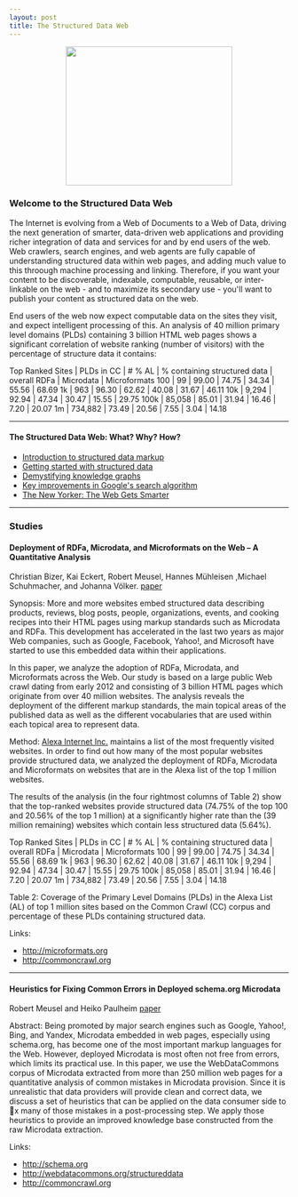 ```yaml
---
layout: post
title: The Structured Data Web
---
```


<p align="center">
  <img src="http://www.newyorker.com/wp-content/uploads/2012/05/Google-knowledge-graph.jpg" 
  width="300px" height="250px" />
</p>


### Welcome to the Structured Data Web
The Internet is evolving from a Web of Documents to a Web of Data, driving the next generation of smarter, data-driven web applications and providing richer integration of data and services for and by end users of the web. Web crawlers, search engines, and web agents are fully capable of understanding structured data within web pages, and adding much value to this throough machine processing and linking. Therefore, if you want your content to be discoverable, indexable, computable, reusable, or inter-linkable on the web - and to maximize its secondary use - you'll want to publish your content as structured data on the web.

End users of the web now expect computable data on the sites they visit, and expect intelligent processing of this. An analysis of 40 million primary level domains (PLDs) containing 3 billion HTML web pages shows a significant correlation of website ranking (number of visitors)  with the percentage of structure data it contains:

Top Ranked Sites |  PLDs in CC | # % AL |  % containing structured data | overall RDFa |  Microdata | Microformats
100     | 99        |  99.00 | 74.75    | 34.34   | 55.56   | 68.69
1k      | 963       |  96.30 | 62.62    | 40.08   |  31.67  | 46.11
10k     |  9,294    |  92.94 |  47.34   | 30.47   | 15.55   | 29.75
100k    |  85,058   |  85.01 |  31.94   | 16.46   |  7.20   | 20.07
1m      |  734,882  |  73.49 |  20.56   |  7.55   | 3.04    | 14.18

***

#### The Structured Data Web: What? Why? How?
* [Introduction to structured data markup](http://webdesign.tutsplus.com/articles/an-introduction-to-structured-data-markup--webdesign-8577)
* [Getting started with structured data](http://googlewebmastercentral.blogspot.com/2013/05/getting-started-with-structured-data.html)
* [Demystifying knowledge graphs](http://searchengineland.com/demystifying-knowledge-graph-201976)
* [Key improvements in Google's search algorithm](http://dejanseo.com.au/2012-brings-3-key-improvements-in-googles-algorithm/)
* [The New Yorker: The Web Gets Smarter](http://www.newyorker.com/culture/culture-desk/the-web-gets-smarter)


***

### Studies

#### Deployment of RDFa, Microdata, and Microformats on the Web – A Quantitative Analysis
Christian Bizer, Kai Eckert, Robert Meusel, Hannes Mühleisen ,Michael Schuhmacher, and Johanna Völker. [paper](http://dws.informatik.uni-mannheim.de/fileadmin/lehrstuehle/ki/pub/Bizer-etal-DeploymentRDFaMicrodataMicroformats-ISWC-InUse-2013.pdf)

Synopsis:
More and more websites embed structured data describing products, reviews, blog posts, people, organizations, events, and cooking recipes into their HTML pages using markup standards such as Microdata and RDFa. This development has accelerated in the last two years as major Web companies, such as Google, Facebook, Yahoo!, and Microsoft have started to use this embedded data within their applications.

In this paper, we analyze the adoption of RDFa, Microdata, and Microformats across the Web. 
Our study is based on a large public Web crawl dating from early 2012 and consisting of 3 billion HTML pages which originate from over 40 million websites.  The analysis reveals the deployment of the different markup standards, the main topical areas of the published data as well as the different vocabularies that are used within each topical area to represent data. 

Method:
[Alexa Internet Inc.](http://www.alexa.com/) maintains a list of the most frequently visited websites. In order to find out how many of the most popular websites provide structured data, we analyzed the deployment of RDFa, Microdata and Microformats on websites that are in the Alexa list of the top 1  million websites. 

The results of the analysis (in  the four rightmost columns of Table 2) show that the top-ranked websites provide structured data (74.75% of the top 100 and 20.56% of the top 1  million) at a significantly higher rate than the (39 million remaining) websites which contain less structured data (5.64%).

Top Ranked Sites |  PLDs in CC | # % AL |  % containing structured data | overall RDFa |  Microdata | Microformats
100     | 99        |  99.00 | 74.75    | 34.34   | 55.56   | 68.69
1k      | 963       |  96.30 | 62.62    | 40.08   |  31.67  | 46.11
10k     |  9,294    |  92.94 |  47.34   | 30.47   | 15.55   | 29.75
100k    |  85,058   |  85.01 |  31.94   | 16.46   |  7.20   | 20.07
1m      |  734,882  |  73.49 |  20.56   |  7.55   | 3.04    | 14.18

Table 2: Coverage of the Primary Level Domains (PLDs) in the Alexa List (AL) of top 1  million sites based on the Common Crawl (CC) corpus and percentage of these PLDs containing structured data.


Links:
 * http://microformats.org
 * http://commoncrawl.org


***

#### Heuristics for Fixing Common Errors in Deployed schema.org Microdata
Robert Meusel and Heiko Paulheim
[paper](http://dws.informatik.uni-mannheim.de/fileadmin/lehrstuehle/ki/pub/MeuselPaulheim-HeuristicsForFixingCommonErrorsInDeployedSchemaOrgMicrodata-ESWC2015.pdf)


Abstract:
Being  promoted  by  major  search  engines  such  as  Google, Yahoo!,  Bing,  and  Yandex,  Microdata  embedded  in  web  pages,  especially using schema.org, has become one of the most important markup languages for the Web. However, deployed Microdata is most often not free  from  errors,  which  limits  its  practical  use.  In  this  paper,  we  use the WebDataCommons corpus of Microdata extracted from more than 250  million  web  pages  for  a  quantitative  analysis  of  common  mistakes in  Microdata  provision.  Since  it  is  unrealistic  that data providers will provide clean and correct data, we discuss a set of heuristics that can be applied on the data consumer side to x many of those mistakes in a post-processing step. We apply those heuristics to provide an improved knowledge base constructed from the raw Microdata extraction.


Links:
 * http://schema.org
 * http://webdatacommons.org/structureddata
 * http://commoncrawl.org







